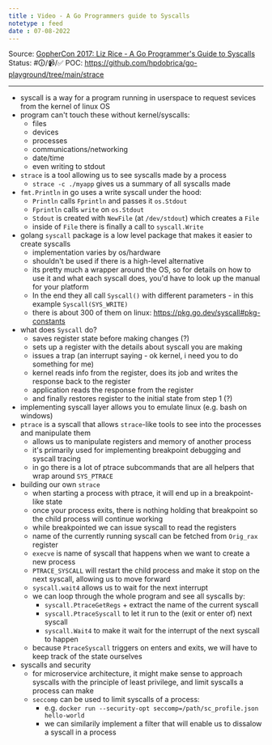 ```yaml
---
title : Video - A Go Programmers guide to Syscalls
notetype : feed
date : 07-08-2022
---
```


Source: [GopherCon 2017: Liz Rice - A Go Programmer's Guide to Syscalls](https://www.youtube.com/watch?v=01w7viEZzXQ)
Status: #🛈/📹/✅ 
POC: https://github.com/hpdobrica/go-playground/tree/main/strace

------

- syscall is a way for a program running in userspace to request sevices from the kernel of linux OS
- program can't touch these without kernel/syscalls:
	- files
	- devices
	- processes
	- communications/networking
	- date/time
	- even writing to stdout
- `strace` is a tool allowing us to see syscalls made by a process
	- `strace -c ./myapp` gives us a summary of all syscalls made
- `fmt.Println` in go uses a write syscall under the hood:
	- `Println` calls `Fprintln` and passes it `os.Stdout`
	- `Fprintln` calls `write` on `os.Stdout`
	- `Stdout` is created with `NewFile`  (at `/dev/stdout`) which creates a `File`
	- inside of `File` there is finally a call to `syscall.Write`
- golang `syscall` package is a low level package that makes it easier to create syscalls
	- implementation varies by os/hardware
	- shouldn't be used if there is a high-level alternative
	- its pretty much a wrapper around the OS, so for details on how to use it and what each syscall does, you'd have to look up the manual for your platform
	- In the end they all call `Syscall()` with different parameters - in this example `Syscall(SYS_WRITE)`
	- there is about 300 of them on linux: https://pkg.go.dev/syscall#pkg-constants
- what does `Syscall` do?
	- saves register state before making changes (?)
	- sets up a register with the details about syscall you are making
	- issues a trap (an interrupt saying - ok kernel, i need you to do something for me)
	- kernel reads info from the register, does its job and writes the response back to the register
	- application reads the response from the register
	- and finally restores register to the initial state from step 1 (?)
- implementing syscall layer allows you to emulate linux (e.g. bash on windows)
- `ptrace` is a syscall that allows `strace`-like tools to see into the processes and manipulate them
	- allows us to manipulate registers and memory of another process
	- it's primarily used for implementing breakpoint debugging and syscall tracing
	- in go there is a lot of ptrace subcommands that are all helpers that wrap around `SYS_PTRACE`
- building our own `strace`
	- when starting a process with ptrace, it will end up in a breakpoint-like state
	- once your process exits, there is nothing holding that breakpoint so the child process will continue working
	- while breakpointed we can issue syscall to read the registers
	- name of the currently running syscall can be fetched from `Orig_rax` register
	- `execve` is name of syscall that happens when we want to create a new process
	- `PTRACE_SYSCALL` will restart the child process and make it stop on the next syscall, allowing us to move forward
	- `syscall.wait4` allows us to wait for the next interrupt
	- we can loop through the whole program and see all syscalls by:
		- `syscall.PtraceGetRegs` + extract the name of the current syscall
		- `syscall.PtraceSyscall` to let it run to the (exit or enter of) next syscall
		- `syscall.Wait4` to make it wait for the interrupt of the next syscall to happen
	- because `PtraceSyscall` triggers on enters and exits, we will have to keep track of the state ourselves
- syscalls and security
	- for microservice architecture, it might make sense to approach syscalls with the principle of least privilege, and limit syscalls a process can make
	- `seccomp` can be used to limit syscalls of a process:
		- e.g. `docker run --security-opt seccomp=/path/sc_profile.json hello-world`
		- we can similarily implement a filter that will enable us to dissalow a syscall in a process
